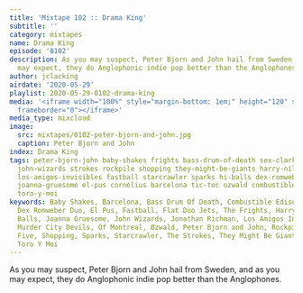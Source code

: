 ```yaml
---
title: 'Mixtape 102 :: Drama King'
subtitle: ''
category: mixtapes
name: Drama King
episode: '0102'
description: As you may suspect, Peter Bjorn and John hail from Sweden, and as you
  may expect, they do Anglophonic indie pop better than the Anglophones.
author: jclacking
airdate: '2020-05-29'
playlist: 2020-05-29-0102-drama-king
media: '<iframe width="100%" style="margin-bottom: 1em;" height="120" src="https://www.mixcloud.com/widget/iframe/?feed=%2Fthe-lacking-org%2F28phqw-102-drama-king%2F&hide_artwork=1&hide_cover=1&light=1"
  frameborder="0"></iframe>'
media_type: mixcloud
image:
  src: mixtapes/0102-peter-bjorn-and-john.jpg
  caption: Peter Bjorn and John
index: Drama King
tags: peter-bjorn-john baby-shakes frights bass-drum-of-death sex-clark-five of-montreal
  john-wizards strokes rockpile shopping they-might-be-giants harry-nilsson jonathan-richman
  los-amigos-invisibles fastball starcrawler sparks hi-balls dex-romweber-duo murder-city-devils
  joanna-gruesome el-pus cornelius barcelona tic-toc ozwald combustible-edison flat-duo-jets
  toro-y-moi
keywords: Baby Shakes, Barcelona, Bass Drum Of Death, Combustible Edison, Cornelius,
  Dex Romweber Duo, El Pus, Fastball, Flat Duo Jets, The Frights, Harry Nilsson, Hi
  Balls, Joanna Gruesome, John Wizards, Jonathan Richman, Los Amigos Invisibles, The
  Murder City Devils, Of Montreal, Øzwald, Peter Bjorn and John, Rockpile, Sex Clark
  Five, Shopping, Sparks, Starcrawler, The Strokes, They Might Be Giants, Tic Toc,
  Toro Y Moi
---
```

As you may suspect, Peter Bjorn and John hail from Sweden, and as you may expect, they do Anglophonic indie pop better than the Anglophones.
